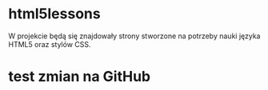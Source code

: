 # html5lessons

W projekcie będą się znajdowały strony stworzone na potrzeby nauki języka HTML5 oraz stylów CSS.

# test zmian na GitHub
